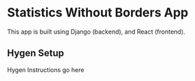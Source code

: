 # Statistics Without Borders App
This app is built using Django (backend), and React (frontend). 

## Hygen Setup
Hygen Instructions go here

